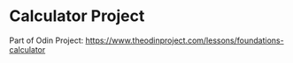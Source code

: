 # Calculator Project
Part of Odin Project: https://www.theodinproject.com/lessons/foundations-calculator
